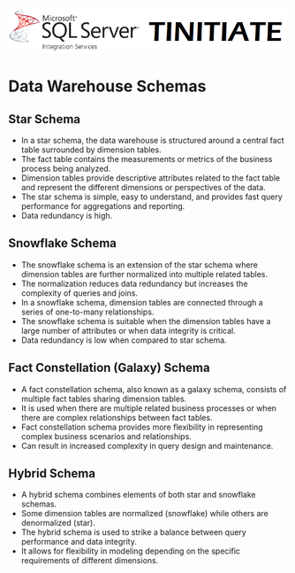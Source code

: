  ![tinitiate.com ssis](/images/tiniaitessis.png)

# Data Warehouse Schemas

## Star Schema

- In a star schema, the data warehouse is structured around a central fact table surrounded by dimension tables.
- The fact table contains the measurements or metrics of the business process being analyzed.
- Dimension tables provide descriptive attributes related to the fact table and represent the different dimensions or perspectives of the data.
- The star schema is simple, easy to understand, and provides fast query performance for aggregations and reporting.
- Data redundancy is high.

## Snowflake Schema

- The snowflake schema is an extension of the star schema where dimension tables are further normalized into multiple related tables.
- The normalization reduces data redundancy but increases the complexity of queries and joins.
- In a snowflake schema, dimension tables are connected through a series of one-to-many relationships.
- The snowflake schema is suitable when the dimension tables have a large number of attributes or when data integrity is critical.
- Data redundancy is low when compared to star schema.

## Fact Constellation (Galaxy) Schema

- A fact constellation schema, also known as a galaxy schema, consists of multiple fact tables sharing dimension tables.
- It is used when there are multiple related business processes or when there are complex relationships between fact tables.
- Fact constellation schema provides more flexibility in representing complex business scenarios and relationships.
- Can result in increased complexity in query design and maintenance.

## Hybrid Schema

- A hybrid schema combines elements of both star and snowflake schemas.
- Some dimension tables are normalized (snowflake) while others are denormalized (star).
- The hybrid schema is used to strike a balance between query performance and data integrity.
- It allows for flexibility in modeling depending on the specific requirements of different dimensions.
